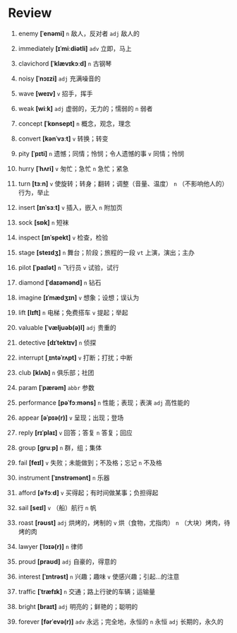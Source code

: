# Review
1. enemy **[ˈenəmi]** `n` 敌人，反对者 `adj` 敌人的

2. immediately **[ɪˈmiːdiətli]** `adv` 立即，马上

3. clavichord **[ˈklævɪkɔːd]** `n` 古钢琴

4. noisy **[ˈnɔɪzi]** `adj` 充满噪音的

5. wave **[weɪv]** `v` 招手，挥手

6. weak **[wiːk]** `adj` 虚弱的，无力的；懦弱的 `n` 弱者

7. concept **[ˈkɒnsept]** `n` 概念，观念，理念

8. convert **[kənˈvɜːt]** `v` 转换；转变

9. pity **[ˈpɪti]** `n` 遗憾；同情；怜悯；令人遗憾的事 `v` 同情；怜悯

10. hurry **[ˈhʌri]** `v` 匆忙；急忙 `n` 急忙；紧急

11. turn **[tɜːn]** `v` 使旋转；转身；翻转；调整（音量、温度） `n` （不影响他人的）行为，举止

12. insert **[ɪnˈsɜːt]** `v` 插入，嵌入 `n` 附加页

13. sock **[sɒk]** `n` 短袜

14. inspect **[ɪnˈspekt]** `v` 检查，检验

15. stage **[steɪdʒ]** `n` 舞台；阶段；旅程的一段 `vt` 上演，演出；主办

16. pilot **[ˈpaɪlət]** `n` 飞行员 `v` 试验，试行

17. diamond **[ˈdaɪəmənd]** `n` 钻石

18. imagine **[ɪˈmædʒɪn]** `v` 想象；设想；误认为

19. lift **[lɪft]** `n` 电梯；免费搭车 `v` 提起；举起

20. valuable **[ˈvæljuəb(ə)l]** `adj` 贵重的

21. detective **[dɪˈtektɪv]** `n` 侦探

22. interrupt **[ˌɪntəˈrʌpt]** `v` 打断；打扰；中断

23. club **[klʌb]** `n` 俱乐部；社团

24. param **[ˈpærəm]** `abbr` 参数

25. performance **[pəˈfɔːməns]** `n` 性能；表现；表演 `adj` 高性能的

26. appear **[əˈpɪə(r)]** `v` 呈现；出现；登场

27. reply **[rɪˈplaɪ]** `v` 回答；答复 `n` 答复；回应

28. group **[ɡruːp]** `n` 群，组；集体

29. fail **[feɪl]** `v` 失败；未能做到；不及格；忘记 `n` 不及格

30. instrument **[ˈɪnstrəmənt]** `n` 乐器

31. afford **[əˈfɔːd]** `v` 买得起；有时间做某事；负担得起

32. sail **[seɪl]** `v` （船）航行 `n` 帆

33. roast **[rəʊst]** `adj` 烘烤的，烤制的 `v` 烘（食物，尤指肉） `n` （大块）烤肉，待烤的肉

34. lawyer **[ˈlɔɪə(r)]** `n` 律师

35. proud **[praʊd]** `adj` 自豪的，得意的

36. interest **[ˈɪntrəst]** `n` 兴趣；趣味 `v` 使感兴趣；引起...的注意

37. traffic **[ˈtræfɪk]** `n` 交通；路上行驶的车辆；运输量

38. bright **[braɪt]** `adj` 明亮的；鲜艳的；聪明的

39. forever **[fərˈevə(r)]** `adv` 永远；完全地，永恒的 `n` 永恒 `adj` 长期的，永久的

